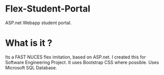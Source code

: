 # Flex-Student-Portal
ASP.net Webapp student portal.

# What is it ?
Its a FAST NUCES flex imitation, based on ASP.net. I created this for Software Engineering Project.
It uses Bootstrap CSS where possible. Uses Microsoft SQL Database.
